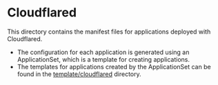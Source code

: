 # Cloudflared
This directory contains the manifest files for applications deployed with Cloudflared.

- The configuration for each application is generated using an ApplicationSet, which is a template for creating applications.
- The templates for applications created by the ApplicationSet can be found in the [template/cloudflared](https://github.com/honahuku/manifest/tree/main/template/cloudflared) directory.